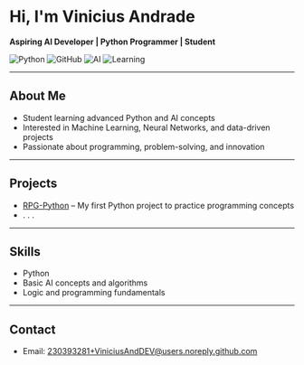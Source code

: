 # Hi, I'm Vinicius Andrade

**Aspiring AI Developer | Python Programmer | Student**

![Python](https://img.shields.io/badge/Python-3.x-blue)
![GitHub](https://img.shields.io/github/followers/ViniciusAndDEV?label=Follow&style=social)
![AI](https://img.shields.io/badge/AI-Machine%20Learning-orange)
![Learning](https://img.shields.io/badge/Learning-Always-green)

---

## About Me
- Student learning advanced Python and AI concepts
- Interested in Machine Learning, Neural Networks, and data-driven projects
- Passionate about programming, problem-solving, and innovation

---

## Projects
- [RPG-Python](https://github.com/ViniciusAndDEV/RPG-Python) – My first Python project to practice programming concepts
- . . .
---

## Skills
- Python
- Basic AI concepts and algorithms
- Logic and programming fundamentals

---

## Contact
- Email: 230393281+ViniciusAndDEV@users.noreply.github.com
